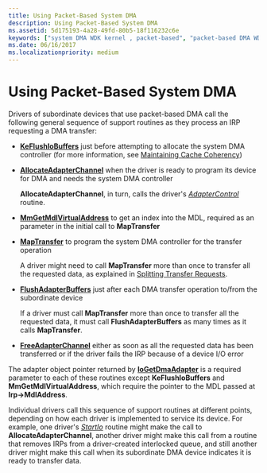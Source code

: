 ```yaml
---
title: Using Packet-Based System DMA
description: Using Packet-Based System DMA
ms.assetid: 5d175193-4a28-49fd-80b5-18f116232c6e
keywords: ["system DMA WDK kernel , packet-based", "packet-based DMA WDK kernel", "DMA transfers WDK kernel , packet-based"]
ms.date: 06/16/2017
ms.localizationpriority: medium
---
```


# Using Packet-Based System DMA





Drivers of subordinate devices that use packet-based DMA call the following general sequence of support routines as they process an IRP requesting a DMA transfer:

-   [**KeFlushIoBuffers**](/windows-hardware/drivers/ddi/wdm/nf-wdm-keflushiobuffers) just before attempting to allocate the system DMA controller (for more information, see [Maintaining Cache Coherency](maintaining-cache-coherency.md))

-   [**AllocateAdapterChannel**](/windows-hardware/drivers/ddi/wdm/nc-wdm-pallocate_adapter_channel) when the driver is ready to program its device for DMA and needs the system DMA controller

    **AllocateAdapterChannel**, in turn, calls the driver's [*AdapterControl*](/windows-hardware/drivers/ddi/wdm/nc-wdm-driver_control) routine.

-   [**MmGetMdlVirtualAddress**](./mm-bad-pointer.md) to get an index into the MDL, required as an parameter in the initial call to **MapTransfer**

-   [**MapTransfer**](/windows-hardware/drivers/ddi/wdm/nc-wdm-pmap_transfer) to program the system DMA controller for the transfer operation

    A driver might need to call **MapTransfer** more than once to transfer all the requested data, as explained in [Splitting Transfer Requests](splitting-dma-transfer-requests.md).

-   [**FlushAdapterBuffers**](/windows-hardware/drivers/ddi/wdm/nc-wdm-pflush_adapter_buffers) just after each DMA transfer operation to/from the subordinate device

    If a driver must call **MapTransfer** more than once to transfer all the requested data, it must call **FlushAdapterBuffers** as many times as it calls **MapTransfer**.

-   [**FreeAdapterChannel**](/windows-hardware/drivers/ddi/wdm/nc-wdm-pfree_adapter_channel) either as soon as all the requested data has been transferred or if the driver fails the IRP because of a device I/O error

The adapter object pointer returned by [**IoGetDmaAdapter**](/windows-hardware/drivers/ddi/wdm/nf-wdm-iogetdmaadapter) is a required parameter to each of these routines except **KeFlushIoBuffers** and **MmGetMdlVirtualAddress**, which require the pointer to the MDL passed at **Irp-&gt;MdlAddress**.

Individual drivers call this sequence of support routines at different points, depending on how each driver is implemented to service its device. For example, one driver's [*StartIo*](/windows-hardware/drivers/ddi/wdm/nc-wdm-driver_startio) routine might make the call to **AllocateAdapterChannel**, another driver might make this call from a routine that removes IRPs from a driver-created interlocked queue, and still another driver might make this call when its subordinate DMA device indicates it is ready to transfer data.

 

